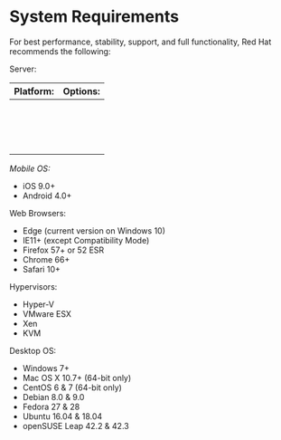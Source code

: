 System Requirements
====================

For best performance, stability, support, and full functionality, Red Hat recommends the following:

Server:

|Platform:   |Options:   |
|---|---|
|   |   |
|   |   |
|   |   |
|   |   |
|   |   |
|   |   |
|   |   |
|   |   |
|   |   |
|   |   |
|   |   |
|   |   |
|   |   |
|   |   |
|   |   |
|   |   |

*Mobile OS:*
* iOS 9.0+
* Android 4.0+

Web Browsers:
* Edge (current version on Windows 10)
* IE11+ (except Compatibility Mode)
* Firefox 57+ or 52 ESR
* Chrome 66+
* Safari 10+

Hypervisors:
* Hyper-V
* VMware ESX
* Xen
* KVM

Desktop OS:
* Windows 7+
* Mac OS X 10.7+ (64-bit only)
* CentOS 6 & 7 (64-bit only)
* Debian 8.0 & 9.0
* Fedora 27 & 28
* Ubuntu 16.04 & 18.04
* openSUSE Leap 42.2 & 42.3
